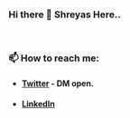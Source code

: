 ### Hi there 👋 Shreyas Here..


<br />

### 📫 How to reach me:
 - #### [Twitter](https://twitter.com/spapinwar) - DM open.
 - #### [LinkedIn](https://www.linkedin.com/in/shreyaspapi)


